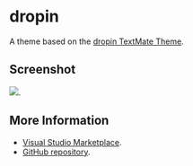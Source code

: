 # dropin

A theme based on the [dropin TextMate Theme](http://colorsublime.com/theme/dropin).


## Screenshot
![](https://raw.githubusercontent.com/gerane/VSCodeThemes/master/gerane.Theme-dropin/screenshot.png).


## More Information
* [Visual Studio Marketplace](https://marketplace.visualstudio.com/items/gerane.Theme-dropin).
* [GitHub repository](https://github.com/gerane/VSCodeThemes).
